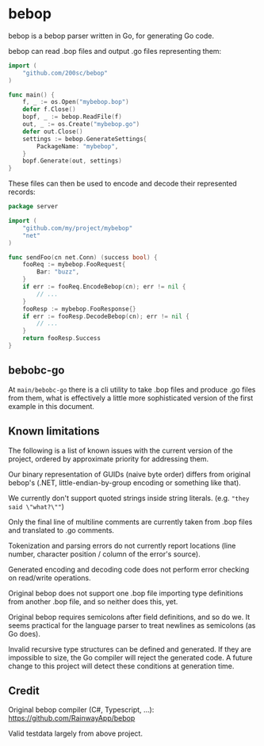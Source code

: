 # bebop

bebop is a bebop parser written in Go, for generating Go code.

bebop can read .bop files and output .go files representing them:

```go
import (
    "github.com/200sc/bebop"
)

func main() {
    f, _ := os.Open("mybebop.bop")
	defer f.Close()
	bopf, _ := bebop.ReadFile(f)
    out, _ := os.Create("mybebop.go")
	defer out.Close()
	settings := bebop.GenerateSettings{
		PackageName: "mybebop",
	}
	bopf.Generate(out, settings)
}
```

These files can then be used to encode and decode their represented records:

```go
package server

import (
    "github.com/my/project/mybebop"
    "net"
)

func sendFoo(cn net.Conn) (success bool) {
    fooReq := mybebop.FooRequest{
        Bar: "buzz",
    }
    if err := fooReq.EncodeBebop(cn); err != nil {
        // ...
    }
    fooResp := mybebop.FooResponse{}
    if err := fooResp.DecodeBebop(cn); err != nil {
        // ...
    }
    return fooResp.Success
}

```

## bebobc-go

At `main/bebobc-go` there is a cli utility to take .bop files and produce .go files from them, what is effectively a
little more sophisticated version of the first example in this document.

## Known limitations

The following is a list of known issues with the current version of the project, ordered by approximate priority for addressing them.


Our binary representation of GUIDs (naive byte order) differs from original bebop's (.NET, little-endian-by-group encoding or something like that).

We currently don't support quoted strings inside string literals. (e.g. `"they said \"what?\""`)

Only the final line of multiline comments are currently taken from .bop files and translated to .go comments.

Tokenization and parsing errors do not currently report locations (line number, character position / column of the error's source).

Generated encoding and decoding code does not perform error checking on read/write operations.

Original bebop does not support one .bop file importing type definitions from another .bop file, and so neither does this, yet.

Original bebop requires semicolons after field definitions, and so do we. It seems practical for the language parser to
treat newlines as semicolons (as Go does).

Invalid recursive type structures can be defined and generated. If they are impossible to size, the Go compiler will reject the generated code.
A future change to this project will detect these conditions at generation time.


## Credit

Original bebop compiler (C#, Typescript, ...): https://github.com/RainwayApp/bebop

Valid testdata largely from above project.
